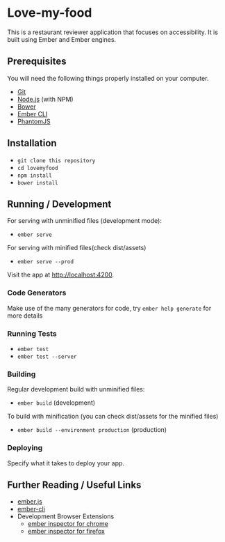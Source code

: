 # Love-my-food

This is a restaurant reviewer application that focuses on accessibility. It is built using
Ember and Ember engines.

## Prerequisites

You will need the following things properly installed on your computer.

* [Git](http://git-scm.com/)
* [Node.js](http://nodejs.org/) (with NPM)
* [Bower](http://bower.io/)
* [Ember CLI](http://ember-cli.com/)
* [PhantomJS](http://phantomjs.org/)

## Installation

* `git clone this repository`
* `cd lovemyfood`
* `npm install`
* `bower install`

## Running / Development

For serving with unminified files (development mode):
  * `ember serve`
  
For serving with minified files(check dist/assets)
  * `ember serve --prod`
     
Visit the app at [http://localhost:4200](http://localhost:4200).

### Code Generators

Make use of the many generators for code, try `ember help generate` for more details

### Running Tests

* `ember test`
* `ember test --server`

### Building

Regular development build with unminified files:
  * `ember build` (development)
  
To build with minification (you can check dist/assets for the minified files)
  * `ember build --environment production` (production)

### Deploying

Specify what it takes to deploy your app.

## Further Reading / Useful Links

* [ember.js](http://emberjs.com/)
* [ember-cli](http://ember-cli.com/)
* Development Browser Extensions
  * [ember inspector for chrome](https://chrome.google.com/webstore/detail/ember-inspector/bmdblncegkenkacieihfhpjfppoconhi)
  * [ember inspector for firefox](https://addons.mozilla.org/en-US/firefox/addon/ember-inspector/)

